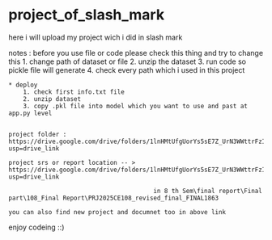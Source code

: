 # project_of_slash_mark
here i will upload my project wich i did in slash mark 


notes : before you use file or code please check this thing and try to change this 
    1. change path of dataset or file 
    2. unzip the dataset 
    3. run code so pickle file will generate 
    4. check every path which i used in this project 

    * deploy 
        1. check first info.txt file 
        2. unzip dataset 
        3. copy .pkl file into model which you want to use and past at app.py level 


    project folder : https://drive.google.com/drive/folders/1lnHMtUfgUorYs5sE7Z_UrN3WWttrFzIj?usp=drive_link

    project srs or report location -- > https://drive.google.com/drive/folders/1lnHMtUfgUorYs5sE7Z_UrN3WWttrFzIj?usp=drive_link 
                                        
                                            in 8 th Sem\final report\Final part\108_Final Report\PRJ2025CE108_revised_final_FINAL1863

    you can also find new project and documnet too in above link 

enjoy codeing ::)
